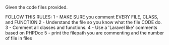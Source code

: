 Given the code files provided.


FOLLOW THIS RULES:
1 - MAKE SURE you comment EVERY FILE, CLASS, and FUNCTION
2 - Understand the file so you know what the file CODE do. 
3 - Comment all classes and functions.
4 - Use a 'Laravel like' comments based on PHPDoc
5 - print the filepath you are commenting and the number of file in files